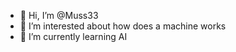 - 👋 Hi, I’m @Muss33
- 👀 I’m interested about how does a machine works
- 🌱 I’m currently learning AI
